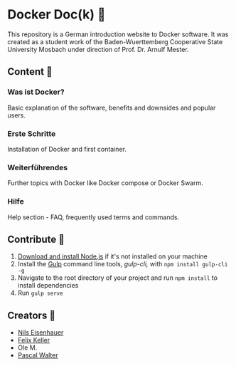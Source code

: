 # Docker Doc(k) :whale:

This repository is a German introduction website to Docker software. It was created as a student work of the Baden-Wuerttemberg Cooperative State University Mosbach under direction of Prof. Dr. Arnulf Mester.

## Content :book:

### Was ist Docker?

Basic explanation of the software, benefits and downsides and popular users.

### Erste Schritte

Installation of Docker and first container.

### Weiterführendes

Further topics with Docker like Docker compose or Docker Swarm.

### Hilfe

Help section - FAQ, frequently used terms and commands.

## Contribute :rocket:

1. [Download and install Node.js](https://nodejs.org/en/download) if it's not installed on your machine
2. Install the [Gulp](https://gulpjs.com/) command line tools, _gulp-cli,_ with `npm install gulp-cli -g`
3. Navigate to the root directory of your project and run `npm install` to install dependencies
4. Run `gulp serve`

## Creators :busts_in_silhouette:

- [Nils Eisenhauer](https://github.com/eisenils)
- [Felix Keller](https://github.com/felixkeller98)
- Ole M.
- [Pascal Walter](https://github.com/passiwa)
